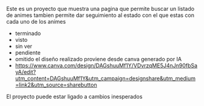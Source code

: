Este es un proyecto que muestra una pagina que permite buscar un listado de animes
tambien permite dar seguimiento al estado con el que estas con cada uno de los animes
- terminado
- visto
- sin ver
- pendiente
- omitido
el diseño realizado proviene desde canva generado por IA
- https://www.canva.com/design/DAGshuuMf1Y/VDvrzqME5J4nJn90fbSayA/edit?utm_content=DAGshuuMf1Y&utm_campaign=designshare&utm_medium=link2&utm_source=sharebutton

El proyecto puede estar ligado a cambios inesperados
